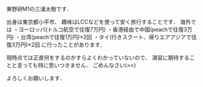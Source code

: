 東野研M1の三浦太樹です．

出身は東京都小平市、
趣味はLCCなどを使って安く旅行することです．
海外では
・ヨーロッパ(トルコ航空で往復7万円)
・香港経由で中国(peachで往復3万円)
・台湾(peachで往復1万円)×2回
・タイ(行きスクート、帰りエアアジアで往復3万円)×2回
に行ったことがあります．

現時点では正直何をするのかすらよくわかっていないので、
演習に期待することと言っても特に思いつきません．
ごめんなさい(><)

よろしくお願いします．
